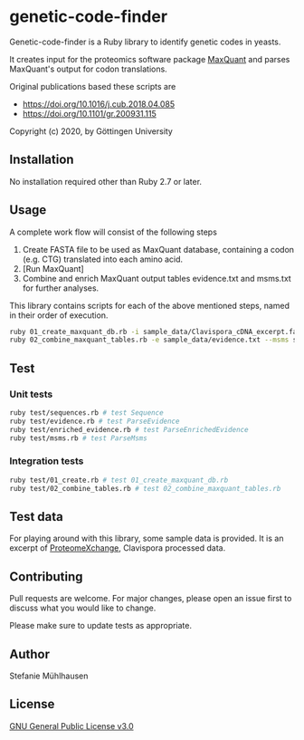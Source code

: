 # genetic-code-finder

Genetic-code-finder is a Ruby library to identify genetic codes in yeasts.

It creates input for the proteomics software package [MaxQuant](https://www.maxquant.org/) and parses MaxQuant's output for codon translations.

Original publications based these scripts are
 * https://doi.org/10.1016/j.cub.2018.04.085
 * https://doi.org/10.1101/gr.200931.115

Copyright (c) 2020, by Göttingen University

## Installation

No installation required other than Ruby 2.7 or later.


## Usage

A complete work flow will consist of the following steps

 1. Create FASTA file to be used as MaxQuant database, containing a codon (e.g. CTG) translated into each amino acid.
 2. [Run MaxQuant]
 3. Combine and enrich MaxQuant output tables evidence.txt and msms.txt for further analyses.

This library contains scripts for each of the above mentioned steps, named in their order of execution.

```bash
ruby 01_create_maxquant_db.rb -i sample_data/Clavispora_cDNA_excerpt.fasta -o Clavispora_maxquant_db.fas -m Clavispora_maxquant_db_map.csv -c CTG
ruby 02_combine_maxquant_tables.rb -e sample_data/evidence.txt --msms sample_data/msms.txt --map Clavispora_maxquant_db_map.csv --codon CTG --cdna sample_data/Clavispora_cDNA_excerpt.fasta -o Clavispora_enriched_evidence.txt
```

## Test
### Unit tests

```bash
ruby test/sequences.rb # test Sequence
ruby test/evidence.rb # test ParseEvidence
ruby test/enriched_evidence.rb # test ParseEnrichedEvidence
ruby test/msms.rb # test ParseMsms
```
### Integration tests

```bash
ruby test/01_create.rb # test 01_create_maxquant_db.rb
ruby test/02_combine_tables.rb # test 02_combine_maxquant_tables.rb
```

## Test data
For playing around with this library, some sample data is provided. It is an excerpt of [ProteomeXchange](http://proteomecentral.proteomexchange.org/cgi/GetDataset?ID=PXD009494-1&test=no), Clavispora processed data.

## Contributing
Pull requests are welcome. For major changes, please open an issue first to discuss what you would like to change.

Please make sure to update tests as appropriate.

## Author
Stefanie Mühlhausen

## License
[GNU General Public License v3.0](https://www.gnu.org/licenses/gpl-3.0.de.html)
